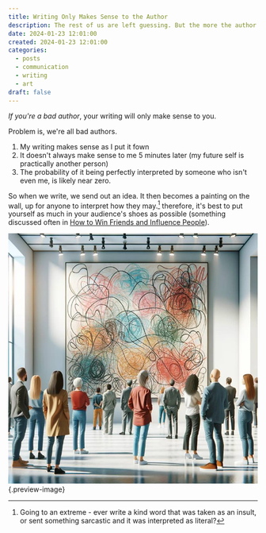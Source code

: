 ```yaml
---
title: Writing Only Makes Sense to the Author
description: The rest of us are left guessing. But the more the author puts themself in the shoes of the audience, the less guesswork needs to happen.
date: 2024-01-23 12:01:00
created: 2024-01-23 12:01:00
categories:
  - posts
  - communication
  - writing
  - art
draft: false
---
```

*If you're a bad author*, your writing will only make sense to you. 

Problem is, we're all bad authors. 

1. My writing makes sense as I put it fown
2. It doesn't always make sense to me 5 minutes later (my future self is practically another person)
3. The probability of it being perfectly interpreted by someone who isn't even me, is likely near zero. 

So when we write, we send out an idea. It then becomes a painting on the wall, up for anyone to interpret how they may.[^1] therefore, it's best to put yourself as much in your audience's shoes as possible (something discussed often in [How to Win Friends and Influence People](../book-review/how-to-win-friends-and-influence-people.md)).

!["Now what on earth was Bryan trying to say?!?" "I think he was inspired" "nah man, he just wrote scribbles on the wall. That's not writing!" "Yea, maybe he should slap a banana with duct tape on there. Would have gotten the point across better"](../img/dalle-image-people-in-an-art-museum-staring-at-a-painting-of-scribbles-on-the-wall.jpeg){.preview-image}

[^1]: Going to an extreme - ever write a kind word that was taken as an insult, or sent something sarcastic and it was interpreted as literal? 